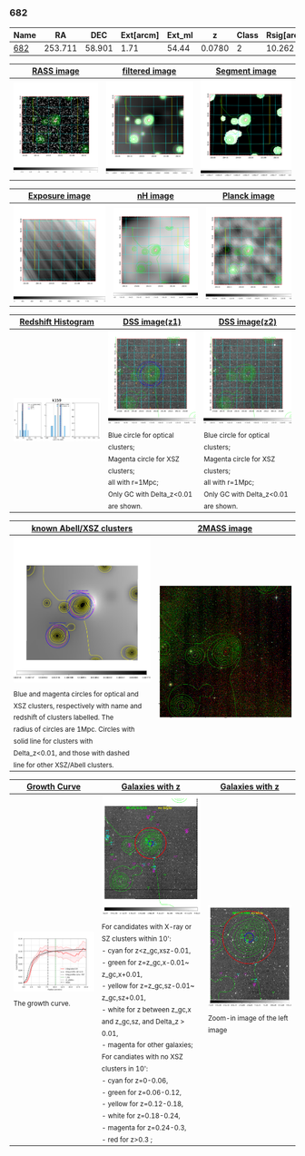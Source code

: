 <div STYLE="page-break-after: always;"></div>

### 682

|Name          |RA          |DEC      | Ext[arcm] | Ext_ml | z    | Class| Rsig[arcmin] | CRsig[c/s] | CR500[c/s] | R500[Mpc] |L500[erg/s]|F500[erg/s/cm^2]| M500[Msun]|Tx[keV]|beta|GC(XSZ,Delta_z<0.01)| GC(OPT,Delta_z<0.01)|GC|alias|
|--------------|------------|------------|---|---|-----------|--------|------|------|----|----|----|----|----|----|----|----|----|----|---|
|[682](script/682.md)     | 253.711       | 58.901       | 1.71    | 54.44   | 0.0780 | 2   | 10.262 |0.101 |0.097 |0.694 |2.729e+43 |1.823e-12 |1.022e+14 |2.223 |3.000 |MCXC, |Wen, |MCXC, |k159|

|[RASS image](../image/682/682_img.pdf)|[filtered image](../image/682/682_fil.pdf)|[Segment image](../image/682/682_seg.pdf)|
|-------------------|--------------------|-------------------|
| <img src="../image/682/682_img.png" width="300">  | <img src="../image/682/682_fil.png" width="300">   | <img src="../image/682/682_seg.png" width="300">  |

|[Exposure image](../image/682/682_mex.pdf)| [nH image](../image/682/682_nh.pdf)| [Planck image](../image/682/682_p.pdf)|
|-------------------|--------------------|-------------------|
|<img src="../image/682/682_mex.png" width="300">   | <img src="../image/682/682_nh.png" width="300">    | <img src="../image/682/682_p.png" width="300"> |

|[Redshift Histogram](../image/682/682_zg.pdf) | [DSS image(z1)](../image/682/682_dss_z1.pdf)      |  [DSS image(z2)](../image/682/682_dss_z2.pdf)    |
|-------------------|--------------------|-------------------|
|<img src="../image/682/682_zg.png" width="300"> |<img src="../image/682/682_dss_z1.png" width="300"> <sub><br>Blue circle for optical clusters; <br>Magenta circle for XSZ clusters; <br>all with r=1Mpc; <br>Only GC with Delta_z<0.01 are shown. </sub>| <img src="../image/682/682_dss_z2.png" width="300"><sub><br>Blue circle for optical clusters; <br>Magenta circle for XSZ clusters; <br>all with r=1Mpc; <br>Only GC with Delta_z<0.01 are shown. </sub> |

|[known Abell/XSZ clusters](../image/682/682_m.pdf) | [2MASS image](../image/682/682_2mass.pdf)      |
|-------------------|-------------------|
|<img src=../image/682/682_m.png width="300"> <sub><br>Blue and magenta circles for optical and <br>XSZ clusters, respectively with name and <br>redshift of clusters labelled. The <br>radius of circles are 1Mpc. Circles with <br>solid line for clusters with <br>Delta_z<0.01, and those with dashed <br>line for other XSZ/Abell clusters.        </sub>|<img src="../image/682/682_2mass.png" width="300">  |

|[Growth Curve](../image/682/682_gca_all.png) |[Galaxies with z](../image/682/682_opt_ned.pdf) |[Galaxies with z](../image/682/682_opt_ned_zoom.pdf) |
|-------------------|-------------------|-------------------|
| <img src="../image/682/682_gca_all.png" width="300"> <sub><br>The growth curve.</sub>| <img src=../image/682/682_opt_ned.png width="300"> <br><sub> For candidates with X-ray or SZ clusters within 10': <br> - cyan for z<z_gc,xsz-0.01, <br> - green for z=z_gc,x-0.01~ z_gc,x+0.01, <br> - yellow for z=z_gc,sz-0.01~ z_gc,sz+0.01, <br> - white for z between z_gc,x and z_gc,sz, and Delta_z > 0.01, <br> - magenta for other galaxies; <br>For candiates with no XSZ clusters in 10': <br> - cyan for z=0-0.06, <br> - green for z=0.06-0.12, <br> - yellow for z=0.12-0.18, <br> - white for z=0.18-0.24, <br> - magenta for z=0.24-0.3, <br> - red for z>0.3 ;  </sub>|<img src=../image/682/682_opt_ned_zoom.png width="300">  <br><sub> Zoom-in image of the left image</sub>|




